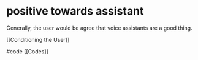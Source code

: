 # positive towards assistant
Generally, the user would be agree that voice assistants are a good thing.

[[Conditioning the User]]

#code [[Codes]]